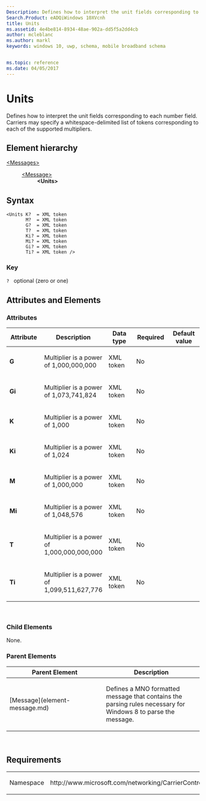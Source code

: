 ```yaml
---
Description: Defines how to interpret the unit fields corresponding to each number field. 
Search.Product: eADQiWindows 10XVcnh
title: Units
ms.assetid: 4e4be814-8934-48ae-902a-dd5f5a2dd4cb
author: mcleblanc
ms.author: markl
keywords: windows 10, uwp, schema, mobile broadband schema


ms.topic: reference
ms.date: 04/05/2017
---
```


# Units


Defines how to interpret the unit fields corresponding to each number field. Carriers may specify a whitespace-delimited list of tokens corresponding to each of the supported multipliers.

## Element hierarchy

<dl>
<dt><a href="element-messages.md">&lt;Messages&gt;</a></dt>
<dd>
<dl>
<dt><a href="element-message.md">&lt;Message&gt;</a></dt>
<dd><b>&lt;Units&gt;</b></dd>
</dl>
</dd>
</dl>

## Syntax

``` syntax
<Units K?  = XML token
       M?  = XML token
       G?  = XML token
       T?  = XML token
       Ki? = XML token
       Mi? = XML token
       Gi? = XML token
       Ti? = XML token />
```

### Key

`?`   optional (zero or one)

## Attributes and Elements


### Attributes

<table>
<colgroup>
<col width="20%" />
<col width="20%" />
<col width="20%" />
<col width="20%" />
<col width="20%" />
</colgroup>
<thead>
<tr class="header">
<th>Attribute</th>
<th>Description</th>
<th>Data type</th>
<th>Required</th>
<th>Default value</th>
</tr>
</thead>
<tbody>
<tr class="odd">
<td><strong>G</strong></td>
<td><p>Multiplier is a power of 1,000,000,000</p></td>
<td>XML token</td>
<td>No</td>
<td></td>
</tr>
<tr class="even">
<td><strong>Gi</strong></td>
<td><p>Multiplier is a power of 1,073,741,824</p></td>
<td>XML token</td>
<td>No</td>
<td></td>
</tr>
<tr class="odd">
<td><strong>K</strong></td>
<td><p>Multiplier is a power of 1,000</p></td>
<td>XML token</td>
<td>No</td>
<td></td>
</tr>
<tr class="even">
<td><strong>Ki</strong></td>
<td><p>Multiplier is a power of 1,024</p></td>
<td>XML token</td>
<td>No</td>
<td></td>
</tr>
<tr class="odd">
<td><strong>M</strong></td>
<td><p>Multiplier is a power of 1,000,000</p></td>
<td>XML token</td>
<td>No</td>
<td></td>
</tr>
<tr class="even">
<td><strong>Mi</strong></td>
<td><p>Multiplier is a power of 1,048,576</p></td>
<td>XML token</td>
<td>No</td>
<td></td>
</tr>
<tr class="odd">
<td><strong>T</strong></td>
<td><p>Multiplier is a power of 1,000,000,000,000</p></td>
<td>XML token</td>
<td>No</td>
<td></td>
</tr>
<tr class="even">
<td><strong>Ti</strong></td>
<td><p>Multiplier is a power of 1,099,511,627,776</p></td>
<td>XML token</td>
<td>No</td>
<td></td>
</tr>
</tbody>
</table>

 

### Child Elements

None.

### Parent Elements

<table>
<colgroup>
<col width="50%" />
<col width="50%" />
</colgroup>
<thead>
<tr class="header">
<th>Parent Element</th>
<th>Description</th>
</tr>
</thead>
<tbody>
<tr class="odd">
<td>[Message](element-message.md)</td>
<td><p>Defines a MNO formatted message that contains the parsing rules necessary for Windows 8 to parse the message.</p></td>
</tr>
</tbody>
</table>

 

## Requirements

<table>
<colgroup>
<col width="50%" />
<col width="50%" />
</colgroup>
<tbody>
<tr class="odd">
<td><p>Namespace</p></td>
<td><p>http://www.microsoft.com/networking/CarrierControl/WWAN/v1</p></td>
</tr>
</tbody>
</table>

 

 



